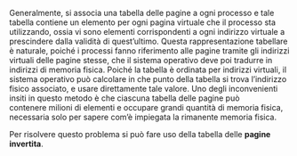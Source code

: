 Generalmente, si associa una tabella delle pagine a ogni processo e tale tabella contiene un elemento per ogni pagina virtuale che il processo sta utilizzando, ossia vi sono elementi corrispondenti a ogni indirizzo virtuale a prescindere dalla validità di quest’ultimo. Questa rappresentazione tabellare è naturale, poiché i processi fanno riferimento alle pagine tramite gli indirizzi virtuali delle pagine stesse, che il sistema operativo deve poi tradurre in indirizzi di memoria fisica. Poiché la tabella è ordinata per indirizzi virtuali, il sistema operativo può calcolare in che punto della tabella si trova l’indirizzo fisico associato, e usare direttamente tale valore. Uno degli inconvenienti insiti in questo metodo è che ciascuna tabella delle pagine può contenere milioni di elementi e occupare grandi quantità di memoria fisica, necessaria solo per sapere com’è impiegata la rimanente memoria fisica.

Per risolvere questo problema si può fare uso della tabella delle **pagine invertita**.
